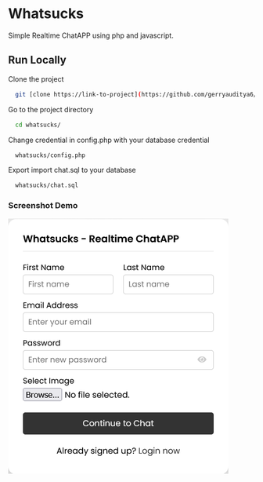 # Whatsucks

Simple Realtime ChatAPP using php and javascript.

## Run Locally

Clone the project

```bash
  git [clone https://link-to-project](https://github.com/gerryauditya6/whatsucks.git)
```

Go to the project directory

```bash
  cd whatsucks/
```

Change credential in config.php with your database credential

```bash
  whatsucks/config.php
```

Export import chat.sql to your database

```bash
  whatsucks/chat.sql
```

### Screenshot Demo
![result image](https://github.com/gerryauditya6/whatsucks/blob/main/screenshot/Screenshot%20Whatsucks.png)
